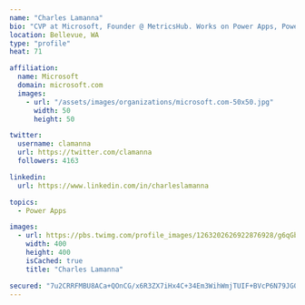 ```yaml
---
name: "Charles Lamanna"
bio: "CVP at Microsoft, Founder @ MetricsHub. Works on Power Apps, Power Automate, Power Virtual Agent, Common Data Service and Dynamics 365."
location: Bellevue, WA
type: "profile"
heat: 71

affiliation:
  name: Microsoft
  domain: microsoft.com
  images:
    - url: "/assets/images/organizations/microsoft.com-50x50.jpg"
      width: 50
      height: 50

twitter:
  username: clamanna
  url: https://twitter.com/clamanna
  followers: 4163

linkedin:
  url: https://www.linkedin.com/in/charleslamanna

topics:
  - Power Apps

images:
  - url: https://pbs.twimg.com/profile_images/1263202626922876928/g6qGbHZ-_400x400.jpg
    width: 400
    height: 400
    isCached: true
    title: "Charles Lamanna"

secured: "7u2CRRFMBU8ACa+QOnCG/x6R3ZX7iHx4C+34Em3WihWmjTUIF+BVcP6N79JG0MVfQU4eJ6P0HJXr2IVlVC2bv8NlN3IV/aVPsbcyox/uyqsLT4KpjCY+soPztfAtqbFzDRvjpUKZ3wYHN78+EHBbMIIXzzacpNBWMMjk774ja8RjRZ8G579g0pvB18KugcSsQTWTlfEHN8zsiF9C8hdMhw5g25iG4piQsjAx/A3xE4GMBsy/KGTwYKtmApcPOLi5VO/6Pb5pWLKt+XtoyHbgwyJD6UTVKL2UkB+wSTsjzvLM9E4VQ9XVbCJHm6NZoxgN0ZpWIbyEEFiu08GkY7atHDmOGstL9zRUH0Yfr1EEcF5qudEO2EqYSxtuchh1LMzGXKvGvEwf79J9FIbvXMr/DaT6TsmJ4cTOLD6kZRv6YsQ=;cZ3uCcQinPsDwboxAN156w=="
---
```


